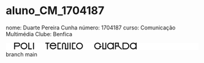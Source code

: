 # aluno_CM_1704187
nome: Duarte Pereira Cunha
número: 1704187
curso: Comunicação Multimédia
Clube: Benfica

![alt text](./imagens/logo_ipg.jpg)
branch main
